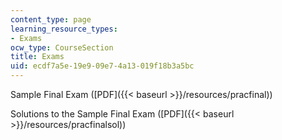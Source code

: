 ```yaml
---
content_type: page
learning_resource_types:
- Exams
ocw_type: CourseSection
title: Exams
uid: ecdf7a5e-19e9-09e7-4a13-019f18b3a5bc
---
```


Sample Final Exam ([PDF]({{< baseurl >}}/resources/pracfinal))

Solutions to the Sample Final Exam ([PDF]({{< baseurl >}}/resources/pracfinalsol))